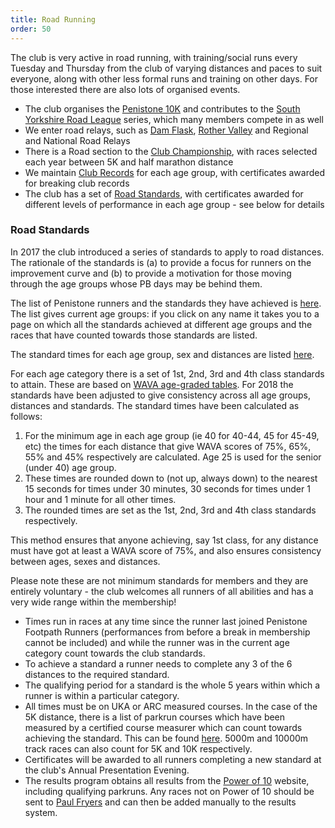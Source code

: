 ```yaml
---
title: Road Running
order: 50
---
```

The club is very active in road running, with training/social runs every Tuesday and Thursday from the club of varying distances and paces to suit everyone, along with other less formal runs and training on other days.  For those interested there are also lots of organised events.
- The club organises the [Penistone 10K](https://pfrac.chrishodgson.co.uk/races/penistone-10k-race) and contributes to the [South Yorkshire Road League](https://www.sycaa.org.uk/road/) series, which many members compete in as well
- We enter road relays, such as [Dam Flask](https://www.sheffieldrunningclub.org.uk/racing/our-hosted-races/dam-flask-relays/), [Rother Valley](https://hillsboroughandrivelinrunningclub.co.uk/rother-valley-relays/) and Regional and National Road Relays
- There is a Road section to the [Club Championship](https://pfrac.chrishodgson.co.uk/competitions/club-championship), with races selected each year between 5K and half marathon distance
- We maintain [Club Records](http://results.pfrac.co.uk/Records/) for each age group, with certificates awarded for breaking club records
- The club has a set of [Road Standards](http://results.pfrac.co.uk/ClubStandards/), with certificates awarded for different levels of performance in each age group - see below for details

### Road Standards

In 2017 the club introduced a series of standards to apply to road distances. The rationale of the standards is (a) to provide a focus for runners on the improvement curve and (b) to provide a motivation for those moving through the age groups whose PB days may be behind them.

The list of Penistone runners and the standards they have achieved is [here](http://results.pfrac.co.uk/ClubStandards/).  The list gives current age groups: if you click on any name it takes you to a page on which all the standards achieved at different age groups and the races that have counted towards those standards are listed.



The standard times for each age group, sex and distances are listed [here](http://results.pfrac.co.uk/ClubStandards/standardslist.html).

For each age category there is a set of 1st, 2nd, 3rd and 4th class standards to attain. These are based on [WAVA age-graded tables](http://www.howardgrubb.co.uk/athletics/wmaroad15.html).  For 2018 the standards have been adjusted to give consistency across all age groups, distances and standards.  The standard times have been calculated as follows:

1. For the minimum age in each age group (ie 40 for 40-44, 45 for 45-49, etc) the times for each distance that give WAVA scores of 75%, 65%, 55% and 45% respectively are calculated.  Age 25 is used for the senior (under 40) age group.
2. These times are rounded down to (not up, always down) to the nearest 15 seconds for times under 30 minutes, 30 seconds for times under 1 hour and 1 minute for all other times.
3. The rounded times are set as the 1st, 2nd, 3rd and 4th class standards respectively.



This method ensures that anyone achieving, say 1st class, for any distance must have got at least a WAVA score of 75%, and also ensures consistency between ages, sexes and distances.



Please note these are not minimum standards for members and they are entirely voluntary - the club welcomes all runners of all abilities and has a very wide range within the membership!

- Times run in races at any time since the runner last joined Penistone Footpath Runners (performances from before a break in membership cannot be included) and while the runner was in the current age category count towards the club standards.
- To achieve a standard a runner needs to complete any 3 of the 6 distances to the required standard.
- The qualifying period for a standard is the whole 5 years within which a runner is within a particular category.
- All times must be on UKA or ARC measured courses. In the case of the 5K distance, there is a list of parkrun courses which have been measured by a certified course measurer which can count towards achieving the standard. This can be found [here](http://coursemeasurement.org.uk/parkrun/list.php). 5000m and 10000m track races can also count for 5K and 10K respectively.
- Certificates will be awarded to all runners completing a new standard at the club's Annual Presentation Evening.
- The results program obtains all results from the [Power of 10](http://www.powerof10.info/athletes/athleteslookup.aspx?club=Penistone) website, including qualifying parkruns.  Any races not on Power of 10 should be sent to [Paul Fryers](mailto:paul.fryers@gmail.com) and can then be added manually to the results system.

